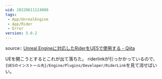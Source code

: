 ```yaml
---
uid: 20220611124000
tags:
 - App/UnrealEngine
 - App/Rider
 - Error
version: 5.0.2
---
```


source:: [Unreal Engineに対応したRiderをUE5で使用する - Qiita](https://qiita.com/chaos_gorilla/items/b839e7137c0cf79c7f92)

UEを開こうとするとこれが出て落ちた。
riderlinkが引っかかっているので、`{UE5のインストール先}/Engine/Plugins/Developer/RiderLink`を見て消せばいい。